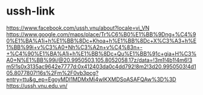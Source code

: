 # ussh-link
https://www.facebook.com/ussh.vnu/about?locale=vi_VN
https://www.google.com/maps/place/Tr%C6%B0%E1%BB%9Dng+%C4%90%E1%BA%A1i+h%E1%BB%8Dc+Khoa+h%E1%BB%8Dc+X%C3%A3+h%E1%BB%99i+v%C3%A0+Nh%C3%A2n+v%C4%83n+-+%C4%90%E1%BA%A1i+h%E1%BB%8Dc+Qu%E1%BB%91c+gia+H%C3%A0+N%E1%BB%99i/@20.9950503,105.8052058,17z/data=!3m1!4b1!4m6!3m5!1s0x3135ac9642e7777d:0x412403da0c4dd792!8m2!3d20.9950503!4d105.8077807!16s%2Fm%2F0vb3pcg?entry=ttu&g_ep=EgoyMDI1MDMxMi4wIKXMDSoASAFQAw%3D%3D
https://ussh.vnu.edu.vn/
